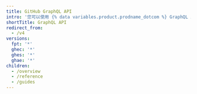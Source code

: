 ```yaml
---
title: GitHub GraphQL API
intro: '您可以使用 {% data variables.product.prodname_dotcom %} GraphQL API 为需要与 {% data variables.product.prodname_dotcom %} 集成的数据创建准确、灵活的查询。'
shortTitle: GraphQL API
redirect_from:
  - /v4
versions:
  fpt: '*'
  ghec: '*'
  ghes: '*'
  ghae: '*'
children:
  - /overview
  - /reference
  - /guides
---
```


